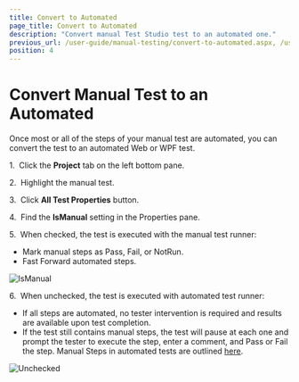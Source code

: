 ```yaml
---
title: Convert to Automated
page_title: Convert to Automated
description: "Convert manual Test Studio test to an automated one."
previous_url: /user-guide/manual-testing/convert-to-automated.aspx, /user-guide/manual-testing/convert-to-automated
position: 4
---
```

# Convert Manual Test to an Automated

Once most or all of the steps of your manual test are automated, you can convert the test to an automated Web or WPF test.

1.&nbsp; Click the **Project** tab on the left bottom pane.

2.&nbsp; Highlight the manual test.

3.&nbsp; Click **All Test Properties** button.

4.&nbsp; Find the **IsManual** setting in the Properties pane.

5.&nbsp; When checked, the test is executed with the manual test runner:

- Mark manual steps as Pass, Fail, or NotRun.
- Fast Forward automated steps.

![IsManual][1]

6.&nbsp; When unchecked, the test is executed with automated test runner:

- If all steps are automated, no tester intervention is required and results are available upon test completion. 
- If the test still contains manual steps, the test will pause at each one and prompt the tester to execute the step, enter a comment, and Pass or Fail the step. Manual Steps in automated tests are outlined <a href="/features/custom-steps/manual-step" target="_blank">here</a>. 

![Unchecked][2]

[1]: /img/features/testing-types/manual-testing/convert-automated/fig1.png
[2]: /img/features/testing-types/manual-testing/convert-automated/fig2.png

